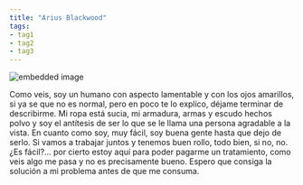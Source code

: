```yaml
---
title: "Arius Blackwood"
tags:
- tag1
- tag2
- tag3
---
```


![embedded image](https://assets.legendkeeper.com/f5234f10-ef1e-4a58-a42c-84fbb1cc2d3b.png "Attachment")

Como veis, soy un humano con aspecto lamentable y con los ojos amarillos, si ya se que no es normal, pero en poco te lo explico, déjame terminar de describirme. Mi ropa está sucia, mi armadura, armas y escudo hechos polvo y soy el antítesis de ser lo que se le llama una persona agradable a la vista. En cuanto como soy, muy fácil, soy buena gente hasta que dejo de serlo. Si vamos a trabajar juntos y tenemos buen rollo, todo bien, si no, no. ¿Es fácil?... por cierto estoy aquí para poder pagarme un tratamiento, como veis algo me pasa y no es precisamente bueno. Espero que consiga la solución a mi problema antes de que me consuma.